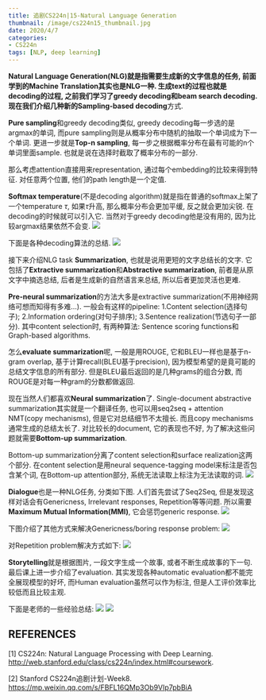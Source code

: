 ```yaml
---
title: 追剧CS224n|15-Natural Language Generation
thumbnail: /image/cs224n15_thumbnail.jpg
date: 2020/4/7
categories: 
- CS224n
tags: [NLP, deep learning]
---
```


**Natural Language Generation(NLG)**就是指需要生成新的文字信息的任务, 前面学到的Machine Translation其实也是NLG一种. 生成text的过程也就是decoding的过程, 之前我们学习了greedy decoding和beam search decoding. 现在我们介绍几种新的**Sampling-based decoding**方式.
<!-- more -->

**Pure sampling**和greedy decoding类似, greedy decoding每一步选的是argmax的单词, 而pure sampling则是从概率分布中随机的抽取一个单词成为下一个单词. 更进一步就是**Top-n sampling**, 每一步之根据概率分布在最有可能的n个单词里面sample. 也就是说在选择时截取了概率分布的一部分. 

那么考虑attention直接用来representation, 通过每个embedding的比较来得到特征. 对任意两个位置, 他们的path length是一个定值. 

**Softmax temperature**(不是decoding algorithm)就是指在普通的softmax上架了一个temperature $\tau$, 如果$\tau$升高, 那么概率分布会更加平缓, 反之就会更加尖锐. 在decoding的时候就可以引入它. 当然对于greedy decoding他是没有用的, 因为比较argmax结果依然不会变.
![](/image/cs224n15_1.png)

下面是各种decoding算法的总结. 
![](/image/cs224n15_2.png)

接下来介绍NLG task **Summarization**, 也就是说用更短的文字总结长的文字. 它包括了**Extractive summarization**和**Abstractive summarization**, 前者是从原文字中摘选总结, 后者是生成新的自然语言来总结, 所以后者更加灵活也更难.

**Pre-neural summarization**的方法大多是extractive summarization(不用神经网络可想而知得有多难...). 一般会有这样的pipeline: 1.Content selection(选择句子); 2.Information ordering(对句子排序); 3.Sentence realization(节选句子一部分). 其中content selection时, 有两种算法: Sentence scoring functions和Graph-based algorithms.

怎么**evaluate summarization**呢, 一般是用ROUGE, 它和BLEU一样也是基于n-gram overlap, 基于计算recall(BLEU基于precision), 因为模型希望的是竟可能的总结文字信息的所有部分. 但是BLEU最后返回的是几种grams的组合分数, 而ROUGE是对每一种gram的分数都做返回.

现在当然人们都喜欢**Neural summarization**了. Single-document abstractive summarization其实就是一个翻译任务, 也可以用seq2seq + attention NMT(copy mechanisms), 但是它对总结细节不太擅长. 而且copy mechanisms通常生成的总结太长了. 对比较长的document, 它的表现也不好, 为了解决这些问题就需要**Bottom-up summarization**.

Bottom-up summarization分离了content selection和surface realization这两个部分. 在content selection是用neural sequence-tagging model来标注是否包含某个词, 在Bottom-up attention部分, 系统无法读取上标注为无法读取的词.
![](/image/cs224n15_3.png)

**Dialogue**也是一种NLG任务, 分类如下图. 人们首先尝试了Seq2Seq, 但是发现这样对话会有Genericness, Irrelevant responses, Repetition等等问题. 所以需要**Maximum Mutual Information(MMI)**, 它会惩罚generic response.
![](/image/cs224n15_4.png)

下图介绍了其他方式来解决Genericness/boring response problem:
![](/image/cs224n15_5.png)

对Repetition problem解决方式如下:
![](/image/cs224n15_6.png)

**Storytelling**就是根据图片, 一段文字生成一个故事, 或者不断生成故事的下一句. 最后课上进一步介绍了evaluation. 其实发现各种automatic evaluation都不能完全展现模型的好坏, 而Human evaluation虽然可以作为标注, 但是人工评价效率比较低而且比较主观.

下面是老师的一些经验总结:
![](/image/cs224n15_7.png)
![](/image/cs224n15_8.png)

## REFERENCES
[1] CS224n: Natural Language Processing with Deep Learning. http://web.stanford.edu/class/cs224n/index.html#coursework.

[2] Stanford CS224n追剧计划-Week8. https://mp.weixin.qq.com/s/FBFL16QMp3Ob9VIp7pbBiA